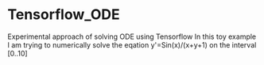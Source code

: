 # Tensorflow_ODE
Experimental approach of solving ODE using Tensorflow
In this toy example I am trying to numerically solve the eqation y'=Sin(x)/(x+y+1) on the interval [0..10]
